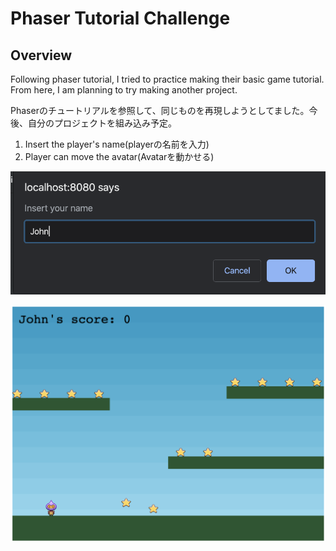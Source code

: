 # Phaser Tutorial Challenge

## Overview
Following phaser tutorial, I tried to practice making their basic game tutorial. From here, I am planning to try making another project.

Phaserのチュートリアルを参照して、同じものを再現しようとしてました。今後、自分のプロジェクトを組み込み予定。

1. Insert the player's name(playerの名前を入力)
2. Player can move the avatar(Avatarを動かせる)

![Alt text](/screenshot/prompt-name.png?raw=true "Prompt the name")

![Alt text](/screenshot/game.png?raw=true "The game")
